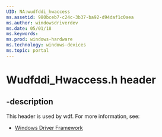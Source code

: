 ```yaml
---
UID: NA:wudfddi_hwaccess
ms.assetid: 980bceb7-c24c-3b37-ba92-d94daf1c0aea
ms.author: windowsdriverdev
ms.date: 05/01/18
ms.keywords: 
ms.prod: windows-hardware
ms.technology: windows-devices
ms.topic: portal
---
```


# Wudfddi_Hwaccess.h header


## -description


This header is used by wdf. For more information, see:

- [Windows Driver Framework](../_wdf/index.md)
